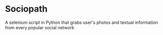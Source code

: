 # Sociopath
A selenium script in Python that grabs user's photos and textual information from every popular social network 
